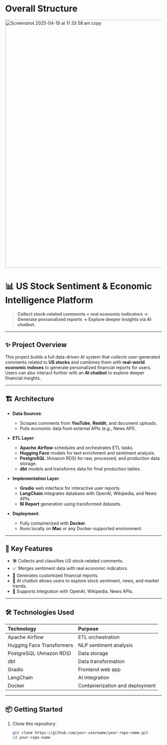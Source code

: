 # Overall Structure 
<img width="798" alt="Screenshot 2025-04-19 at 11 33 58 am copy" src="https://github.com/user-attachments/assets/e74711a2-1ca5-4db1-bb8d-38f283f45085" />

# 📊 US Stock Sentiment & Economic Intelligence Platform

> **Collect stock-related comments + real economic indicators → Generate personalized reports → Explore deeper insights via AI chatbot.**

---

## ✨ Project Overview

This project builds a full data-driven AI system that collects user-generated comments related to **US stocks** and combines them with **real-world economic indexes** to generate personalized financial reports for users.  
Users can also interact further with an **AI chatbot** to explore deeper financial insights.

---

## 🏗 Architecture

- **Data Sources**:
  - Scrapes comments from **YouTube**, **Reddit**, and document uploads.
  - Pulls economic data from external APIs (e.g., News API).

- **ETL Layer**:
  - **Apache Airflow** schedules and orchestrates ETL tasks.
  - **Hugging Face** models for text enrichment and sentiment analysis.
  - **PostgreSQL** (Amazon RDS) for raw, processed, and production data storage.
  - **dbt** models and transforms data for final production tables.

- **Implementation Layer**:
  - **Gradio** web interface for interactive user reports.
  - **LangChain** integrates database with OpenAI, Wikipedia, and News APIs.
  - **BI Report** generation using transformed datasets.

- **Deployment**:
  - Fully containerized with **Docker**.
  - Runs locally on **Mac** or any Docker-supported environment.

---

## 🚀 Key Features

- 🛠 Collects and classifies US stock-related comments.
- 📈 Merges sentiment data with real economic indicators.
- 📝 Generates customized financial reports.
- 🤖 AI chatbot allows users to explore stock sentiment, news, and market trends.
- 🔗 Supports integration with OpenAI, Wikipedia, News APIs.

---

## 🛠 Technologies Used

| Technology | Purpose |
|:----------|:--------|
| Apache Airflow | ETL orchestration |
| Hugging Face Transformers | NLP sentiment analysis |
| PostgreSQL (Amazon RDS) | Data storage |
| dbt | Data transformation |
| Gradio | Frontend web app |
| LangChain | AI integration |
| Docker | Containerization and deployment |

---

## 📦 Getting Started

1. Clone this repository:
   ```bash
   git clone https://github.com/your-username/your-repo-name.git
   cd your-repo-name
    
